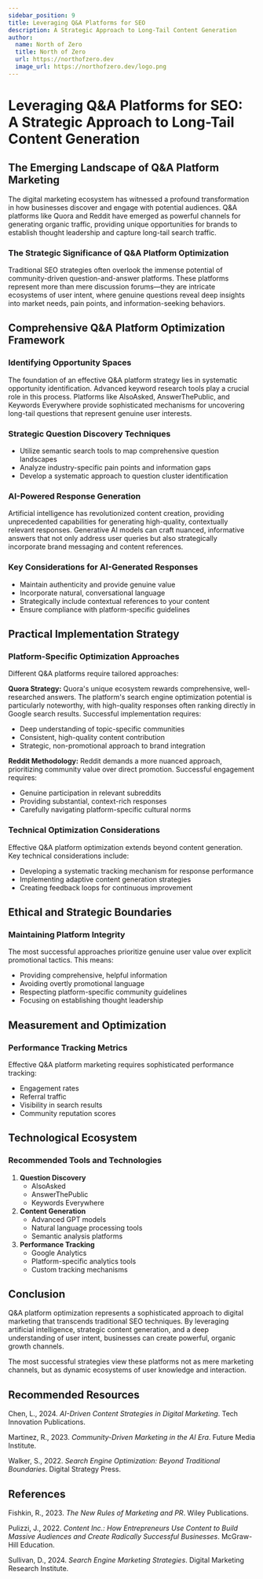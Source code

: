```yaml
---
sidebar_position: 9
title: Leveraging Q&A Platforms for SEO
description: A Strategic Approach to Long-Tail Content Generation
author:
  name: North of Zero
  title: North of Zero
  url: https://northofzero.dev
  image_url: https://northofzero.dev/logo.png
---
```


# Leveraging Q&A Platforms for SEO: A Strategic Approach to Long-Tail Content Generation

## **The Emerging Landscape of Q&A Platform Marketing**

The digital marketing ecosystem has witnessed a profound transformation in how businesses discover and engage with potential audiences. Q&A platforms like Quora and Reddit have emerged as powerful channels for generating organic traffic, providing unique opportunities for brands to establish thought leadership and capture long-tail search traffic.

### **The Strategic Significance of Q&A Platform Optimization**

Traditional SEO strategies often overlook the immense potential of community-driven question-and-answer platforms. These platforms represent more than mere discussion forums—they are intricate ecosystems of user intent, where genuine questions reveal deep insights into market needs, pain points, and information-seeking behaviors.

## **Comprehensive Q&A Platform Optimization Framework**

### **Identifying Opportunity Spaces**

The foundation of an effective Q&A platform strategy lies in systematic opportunity identification. Advanced keyword research tools play a crucial role in this process. Platforms like AlsoAsked, AnswerThePublic, and Keywords Everywhere provide sophisticated mechanisms for uncovering long-tail questions that represent genuine user interests.

### **Strategic Question Discovery Techniques**

- Utilize semantic search tools to map comprehensive question landscapes
- Analyze industry-specific pain points and information gaps
- Develop a systematic approach to question cluster identification

### **AI-Powered Response Generation**

Artificial intelligence has revolutionized content creation, providing unprecedented capabilities for generating high-quality, contextually relevant responses. Generative AI models can craft nuanced, informative answers that not only address user queries but also strategically incorporate brand messaging and content references.

### **Key Considerations for AI-Generated Responses**

- Maintain authenticity and provide genuine value
- Incorporate natural, conversational language
- Strategically include contextual references to your content
- Ensure compliance with platform-specific guidelines

## **Practical Implementation Strategy**

### **Platform-Specific Optimization Approaches**

Different Q&A platforms require tailored approaches:

**Quora Strategy:** Quora's unique ecosystem rewards comprehensive, well-researched answers. The platform's search engine optimization potential is particularly noteworthy, with high-quality responses often ranking directly in Google search results. Successful implementation requires:

- Deep understanding of topic-specific communities
- Consistent, high-quality content contribution
- Strategic, non-promotional approach to brand integration

**Reddit Methodology:** Reddit demands a more nuanced approach, prioritizing community value over direct promotion. Successful engagement requires:

- Genuine participation in relevant subreddits
- Providing substantial, context-rich responses
- Carefully navigating platform-specific cultural norms

### **Technical Optimization Considerations**

Effective Q&A platform optimization extends beyond content generation. Key technical considerations include:

- Developing a systematic tracking mechanism for response performance
- Implementing adaptive content generation strategies
- Creating feedback loops for continuous improvement

## **Ethical and Strategic Boundaries**

### **Maintaining Platform Integrity**

The most successful approaches prioritize genuine user value over explicit promotional tactics. This means:

- Providing comprehensive, helpful information
- Avoiding overtly promotional language
- Respecting platform-specific community guidelines
- Focusing on establishing thought leadership

## **Measurement and Optimization**

### **Performance Tracking Metrics**

Effective Q&A platform marketing requires sophisticated performance tracking:

- Engagement rates
- Referral traffic
- Visibility in search results
- Community reputation scores

## **Technological Ecosystem**

### **Recommended Tools and Technologies**

1. **Question Discovery**
   - AlsoAsked
   - AnswerThePublic
   - Keywords Everywhere
2. **Content Generation**
   - Advanced GPT models
   - Natural language processing tools
   - Semantic analysis platforms
3. **Performance Tracking**
   - Google Analytics
   - Platform-specific analytics tools
   - Custom tracking mechanisms

## **Conclusion**

Q&A platform optimization represents a sophisticated approach to digital marketing that transcends traditional SEO techniques. By leveraging artificial intelligence, strategic content generation, and a deep understanding of user intent, businesses can create powerful, organic growth channels.

The most successful strategies view these platforms not as mere marketing channels, but as dynamic ecosystems of user knowledge and interaction.

## **Recommended Resources**

Chen, L., 2024. _AI-Driven Content Strategies in Digital Marketing_. Tech Innovation Publications.

Martinez, R., 2023. _Community-Driven Marketing in the AI Era_. Future Media Institute.

Walker, S., 2022. _Search Engine Optimization: Beyond Traditional Boundaries_. Digital Strategy Press.

## **References**

Fishkin, R., 2023. _The New Rules of Marketing and PR_. Wiley Publications.

Pulizzi, J., 2022. _Content Inc.: How Entrepreneurs Use Content to Build Massive Audiences and Create Radically Successful Businesses_. McGraw-Hill Education.

Sullivan, D., 2024. _Search Engine Marketing Strategies_. Digital Marketing Research Institute.
